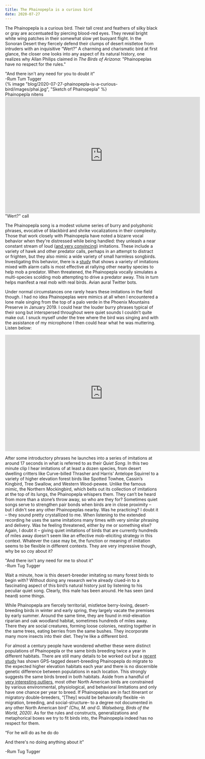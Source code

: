 ```yaml
---
title: The Phainopepla is a curious bird
date: 2020-07-27
---
```


The Phainopepla is a curious bird. Their tall crest and feathers of silky black or gray are accentuated by piercing blood-red eyes. They reveal bright white wing patches in their somewhat slow yet buoyant flight. In the Sonoran Desert they fiercely defend their clumps of desert mistletoe from intruders with an inquisitive “Wert?” A charming and charismatic bird at first glance, the closer one looks into any aspect of its natural history, one realizes why Allan Philips claimed in *The Birds of Arizona*: "Phainopeplas have no respect for the rules."

<div class="align-right">
    "And there isn't any need for you to doubt it"
    <figcaption>-Rum Tum Tugger</figcaption>
</div>

<div class="center">
<div>
{% image "blog/2020-07-27-phainopepla-is-a-curious-bird/images/phai.jpg", "Sketch of Phainopepla" %}
<figcaption>Phainopepla nitens</figcaption>
</div>
</div>

<div class="center">
        <div>
        <iframe src="https://macaulaylibrary.org/asset/193537631/embed" height="383" width="640" frameborder="0" allowfullscreen></iframe>
        <figcaption>"Wert?" call</figcaption>
        </div>
</div>

The Phainopepla song is a modest volume series of burry and polyphonic phrases, evocative of blackbird and shrike vocalizations in their complexity. Those that work closely with Phainopepla have noted a bizarre vocal behavior when they're distressed while being handled: they unleash a near constant stream of loud ([and very convincing](https://macaulaylibrary.org/asset/238468)) imitations. These include a variety of hawk and other predator calls, perhaps in an attempt to distract or frighten, but they also mimic a wide variety of small harmless songbirds. Investigating this behavior, there is a [study](https://brill.com/view/journals/beh/138/6/article-p775_6.xml?body=contentSummary-29627) that shows a variety of imitations mixed with alarm calls is most effective at rallying other nearby species to help mob a predator. When threatened, the Phainopepla vocally simulates a multi-species scolding mob attempting to drive a predator away. This in turn helps manifest a real mob with real birds. Avian aural Twitter bots.

Under normal circumstances one rarely hears these imitations in the field though. I had no idea Phainopeplas were mimics at all when I encountered a lone male singing from the top of a palo verde in the Phoenix Mountains Preserve in January 2019. I could hear the louder burry phrases typical of their song but interspersed throughout were quiet sounds I couldn’t quite make out. I snuck myself under the tree where the bird was singing and with the assistance of my microphone I then could hear what he was muttering.  Listen below:

<div class="center">
    <iframe src="https://macaulaylibrary.org/asset/136977141/embed" height="383" width="640" frameborder="0" allowfullscreen></iframe>
</div>

After some introductory phrases he launches into a series of imitations at around 17 seconds in what is referred to as their *Quiet Song*. In this two minute clip I hear imitations of at least a dozen species, from desert dwelling critters like Curve-billed Thrasher and Harris’ Antelope Squirrel to a variety of higher elevation forest birds like Spotted Towhee, Cassin’s Kingbird, Tree Swallow, and Western Wood-pewee. Unlike the famous mimic, the Northern Mockingbird, which belts out its collection of imitations at the top of its lungs, the Phainopepla whispers them. They can’t be heard from more than a stone’s throw away, so who are they for? Sometimes quiet songs serve to strengthen pair bonds when birds are in close proximity – but I didn't see any other Phainopeplas nearby. Was he practicing?  I doubt it – they sound pretty crystallized to me. When listening to the extended recording he uses the same imitations many times with very similar phrasing and delivery. Was he feeling threatened, either by me or something else? Again, I doubt it – giving quiet imitations of birds that are currently hundreds of miles away doesn't seem like an effective mob-eliciting strategy in this context. Whatever the case may be, the function or meaning of imitation seems to be flexible in different contexts. They are very impressive though, why be so coy about it?

<div class="align-right">
"And there isn't any need for me to shout it"
<figcaption>-Rum Tug Tugger</figcaption>
</div>

Wait a minute, how is this desert-breeder imitating so many forest birds to begin with? Without doing any research we’re already clued-in to a fascinating aspect of this bird’s natural history just by listening to his peculiar quiet song. Clearly, this male has been around. He has seen (and heard) some things.

While Phainopepla are fiercely territorial, mistletoe berry-loving, desert-breeding birds in winter and early spring, they largely vacate the premises by early summer. Around the same time, they are found in mid-elevation riparian and oak woodland habitat, sometimes hundreds of miles away. There they are social creatures, forming loose colonies, nesting together in the same trees, eating berries from the same bushes. They incorporate many more insects into their diet. They’re like a different bird.

For almost a century people have wondered whether these were distinct populations of Phainopepla or the same birds breeding twice a year in different habitats. There are still many details to be worked out but a [recent study](https://academic.oup.com/auk/article/136/4/ukz058/5579363) has shown GPS-tagged desert-breeding Phainopepla do migrate to the expected higher elevation habitats each year and there is no discernible genetic difference between populations in each location. This strongly suggests the same birds breed in both habitats. Aside from a handful of [very interesting outliers](https://www.pnas.org/content/106/45/19050), most other North American birds are constrained by various environmental, physiological, and behavioral limitations and only have one chance per year to breed. If Phainopeplas are in fact itinerant or migratory double-breeders, “[They] would be behaviorally flexible –in migration, breeding, and social-structure– to a degree not documented in any other North American bird” <cite>(Chu, M. and G. Walseberg, *Birds of the World*, 2020)</cite>. As for the rules and constructs, generalizations and metaphorical boxes we try to fit birds into, the Phainopepla indeed has no respect for them.

<div class="align-right">
<p>“For he will do as he do do</p>
<p>And there's no doing anything about it”</p>
<figcaption>-Rum Tug Tugger</figcaption>
</div>